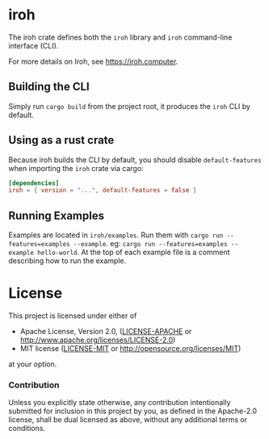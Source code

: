 # iroh

The iroh crate defines both the `iroh` library and `iroh` command-line interface (CLI).

For more details on Iroh, see https://iroh.computer.

## Building the CLI

Simply run `cargo build` from the project root, it produces the `iroh` CLI by default.

## Using as a rust crate

Because iroh builds the CLI by default, you should disable `default-features` when importing the `iroh` crate via cargo:

```toml
[dependencies]
iroh = { version = "...", default-features = false }
```

## Running Examples

Examples are located in `iroh/examples`. Run them with `cargo run --features=examples --example`. eg: `cargo run --features=examples --example hello-world`. At the top of each example file is a comment describing how to run the example.

# License

This project is licensed under either of

 * Apache License, Version 2.0, ([LICENSE-APACHE](LICENSE-APACHE) or
   http://www.apache.org/licenses/LICENSE-2.0)
 * MIT license ([LICENSE-MIT](LICENSE-MIT) or
   http://opensource.org/licenses/MIT)

at your option.

### Contribution

Unless you explicitly state otherwise, any contribution intentionally submitted
for inclusion in this project by you, as defined in the Apache-2.0 license,
shall be dual licensed as above, without any additional terms or conditions.
